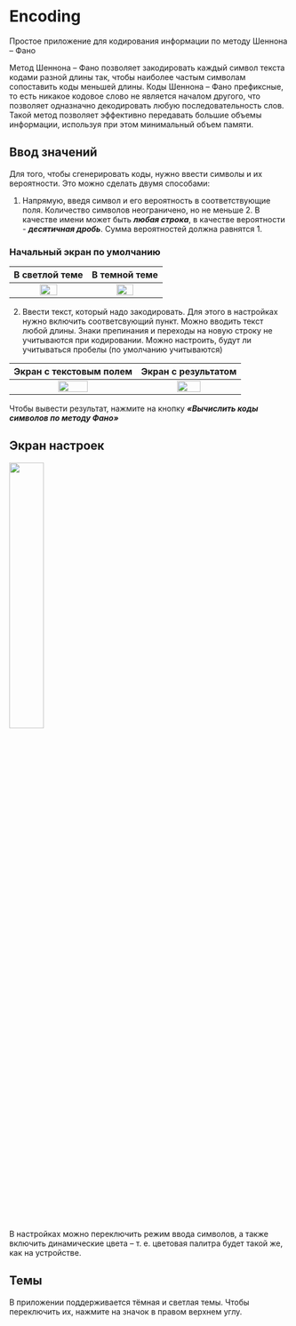 # Encoding
Простое приложение для кодирования информации по методу Шеннона – Фано

Метод Шеннона – Фано позволяет закодировать каждый символ текста кодами разной длины так, чтобы наиболее частым символам сопоставить коды меньшей длины.
Коды Шеннона – Фано префиксные, то есть никакое кодовое слово не является началом другого, что позволяет одназначно декодировать любую последовательность слов.
Такой метод позволяет эффективно передавать большие объемы информации, используя при этом минимальный объем памяти.

## Ввод значений
Для того, чтобы сгенерировать коды, нужно ввести символы и их вероятности. Это можно сделать двумя способами: 
1) Напрямую, введя символ и его вероятность в соответствующие поля. Количество символов неограничено, но не меньше 2.
В качестве имени может быть ***любая строка***, в качестве вероятности - ***десятичная дробь***. Сумма вероятностей должна равнятся 1.

### Начальный экран по умолчанию

  В светлой теме           |  В темной теме
:-------------------------:|:-------------------------:
<img src="https://user-images.githubusercontent.com/89968445/194556482-8ba45ca6-ec93-4757-ac65-e4df113e7147.jpg" width=50% height=50%> | <img src="https://user-images.githubusercontent.com/89968445/194556474-cf2a2212-3ff2-4834-9f4a-4755f3adfad9.jpg" width=50% height=50%>

2) Ввести текст, который надо закодировать. Для этого в настройках нужно включить соответсвующий пункт. 
Можно вводить текст любой длины. Знаки препинания и переходы на новую строку не учитываются при кодировании. Можно настроить, будут ли учитываться пробелы (по умолчанию учитываются)


 Экран с текстовым полем   |  Экран с результатом
:-------------------------:|:-------------------------:
<img src="https://user-images.githubusercontent.com/89968445/194556470-2c1eb589-a62d-47aa-9a59-3a268f7f909e.jpg" width=50% height=50%> | <img src="https://user-images.githubusercontent.com/89968445/194556282-864a7c06-32a2-4a2c-abe8-0df0b321eecc.jpg" width=50% height=50%>


Чтобы вывести результат, нажмите на кнопку ***«Вычислить коды символов по методу Фано»***

## Экран настроек
<img align="Center" src="https://user-images.githubusercontent.com/89968445/194556459-3efa85bc-e3d9-479a-961f-99da4b2b82c3.jpg" width=35% height=35% />

В настройках можно переключить режим ввода символов, а также включить динамические цвета – т. е. цветовая палитра будет такой же, как на устройстве.

## Темы
В приложении поддерживается тёмная и светлая темы. Чтобы переключить их, нажмите на значок в правом верхнем углу.
